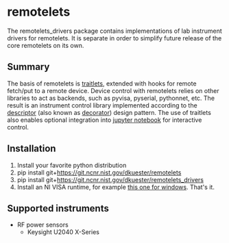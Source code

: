 # remotelets
The remotelets_drivers package contains implementations of lab instrument drivers for remotelets. It is separate in order to simplify future release of the core remotelets on its own.

## Summary
The basis of remotelets is [traitlets](https://github.com/ipython/traitlets), extended with hooks for remote fetch/put to a remote device.
Device control with remotelets relies on other libraries to act as backends, such as pyvisa, pyserial, pythonnet, etc.
The result is an instrument control library implemented according to the [descriptor](https://docs.python.org/3/howto/descriptor.html) (also known as [decorator](https://en.wikipedia.org/wiki/Decorator_pattern)) design pattern.
The use of traitlets also enables optional integration into [jupyter notebook](http://jupyter.org/) for interactive control.

## Installation
1. Install your favorite python distribution
2. pip install git+https://git.ncnr.nist.gov/dkuester/remotelets
3. pip install git+https://git.ncnr.nist.gov/dkuester/remotelets_drivers
4. Install an NI VISA runtime, for example [this one for windows](http://download.ni.com/support/softlib/visa/NI-VISA/16.0/Windows/NIVISA1600runtime.exe).
That's it.

## Supported instruments

* RF power sensors
  * Keysight U2040 X-Series